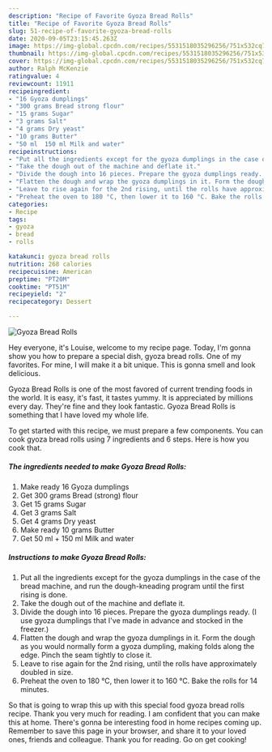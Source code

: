 ```yaml
---
description: "Recipe of Favorite Gyoza Bread Rolls"
title: "Recipe of Favorite Gyoza Bread Rolls"
slug: 51-recipe-of-favorite-gyoza-bread-rolls
date: 2020-09-05T23:15:45.263Z
image: https://img-global.cpcdn.com/recipes/5531518035296256/751x532cq70/gyoza-bread-rolls-recipe-main-photo.jpg
thumbnail: https://img-global.cpcdn.com/recipes/5531518035296256/751x532cq70/gyoza-bread-rolls-recipe-main-photo.jpg
cover: https://img-global.cpcdn.com/recipes/5531518035296256/751x532cq70/gyoza-bread-rolls-recipe-main-photo.jpg
author: Ralph McKenzie
ratingvalue: 4
reviewcount: 11911
recipeingredient:
- "16 Gyoza dumplings"
- "300 grams Bread strong flour"
- "15 grams Sugar"
- "3 grams Salt"
- "4 grams Dry yeast"
- "10 grams Butter"
- "50 ml  150 ml Milk and water"
recipeinstructions:
- "Put all the ingredients except for the gyoza dumplings in the case of the bread machine, and run the dough-kneading program until the first rising is done."
- "Take the dough out of the machine and deflate it."
- "Divide the dough into 16 pieces. Prepare the gyoza dumplings ready. (I use gyoza dumplings that I&#39;ve made in advance and stocked in the freezer.)"
- "Flatten the dough and wrap the gyoza dumplings in it. Form the dough as you would normally form a gyoza dumpling, making folds along the edge. Pinch the seam tightly to close it."
- "Leave to rise again for the 2nd rising, until the rolls have approximately doubled in size."
- "Preheat the oven to 180 °C, then lower it to 160 °C. Bake the rolls for 14 minutes."
categories:
- Recipe
tags:
- gyoza
- bread
- rolls

katakunci: gyoza bread rolls 
nutrition: 268 calories
recipecuisine: American
preptime: "PT20M"
cooktime: "PT51M"
recipeyield: "2"
recipecategory: Dessert

---
```



![Gyoza Bread Rolls](https://img-global.cpcdn.com/recipes/5531518035296256/751x532cq70/gyoza-bread-rolls-recipe-main-photo.jpg)

Hey everyone, it's Louise, welcome to my recipe page. Today, I'm gonna show you how to prepare a special dish, gyoza bread rolls. One of my favorites. For mine, I will make it a bit unique. This is gonna smell and look delicious.



Gyoza Bread Rolls is one of the most favored of current trending foods in the world. It is easy, it's fast, it tastes yummy. It is appreciated by millions every day. They're fine and they look fantastic. Gyoza Bread Rolls is something that I have loved my whole life.


To get started with this recipe, we must prepare a few components. You can cook gyoza bread rolls using 7 ingredients and 6 steps. Here is how you cook that.

<!--inarticleads1-->

##### The ingredients needed to make Gyoza Bread Rolls:

1. Make ready 16 Gyoza dumplings
1. Get 300 grams Bread (strong) flour
1. Get 15 grams Sugar
1. Get 3 grams Salt
1. Get 4 grams Dry yeast
1. Make ready 10 grams Butter
1. Get 50 ml + 150 ml Milk and water




<!--inarticleads2-->

##### Instructions to make Gyoza Bread Rolls:

1. Put all the ingredients except for the gyoza dumplings in the case of the bread machine, and run the dough-kneading program until the first rising is done.
1. Take the dough out of the machine and deflate it.
1. Divide the dough into 16 pieces. Prepare the gyoza dumplings ready. (I use gyoza dumplings that I&#39;ve made in advance and stocked in the freezer.)
1. Flatten the dough and wrap the gyoza dumplings in it. Form the dough as you would normally form a gyoza dumpling, making folds along the edge. Pinch the seam tightly to close it.
1. Leave to rise again for the 2nd rising, until the rolls have approximately doubled in size.
1. Preheat the oven to 180 °C, then lower it to 160 °C. Bake the rolls for 14 minutes.




So that is going to wrap this up with this special food gyoza bread rolls recipe. Thank you very much for reading. I am confident that you can make this at home. There's gonna be interesting food in home recipes coming up. Remember to save this page in your browser, and share it to your loved ones, friends and colleague. Thank you for reading. Go on get cooking!
